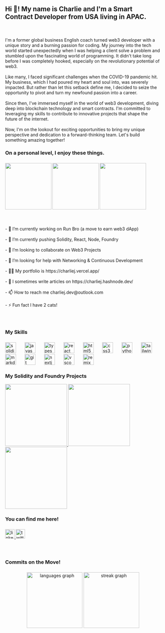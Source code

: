 <h2 align="left">Hi 👋! My name is Charlie and I'm a Smart Contract Developer from USA living in APAC.</h2>

###

<br clear="both">

<p align="left">I'm a former global business English coach turned web3 developer with a unique story and a burning passion for coding. My journey into the tech world started unexpectedly when I was helping a client solve a problem and stumbled upon the fascinating world of programming. It didn't take long before I was completely hooked, especially on the revolutionary potential of web3.<br><br>Like many, I faced significant challenges when the COVID-19 pandemic hit. My business, which I had poured my heart and soul into, was severely impacted. But rather than let this setback define me, I decided to seize the opportunity to pivot and turn my newfound passion into a career.<br><br>Since then, I've immersed myself in the world of web3 development, diving deep into blockchain technology and smart contracts. I'm committed to leveraging my skills to contribute to innovative projects that shape the future of the internet.<br><br>Now, I'm on the lookout for exciting opportunities to bring my unique perspective and dedication to a forward-thinking team. Let's build something amazing together!</p>

###

<h3 align="left">On a personal level, I enjoy these things.</h3>

###

<img align="left" height="150" src="https://encrypted-tbn0.gstatic.com/images?q=tbn:ANd9GcQnaUCnWGylQbZ-RS5SBt3chLIqFjetL6qNxw&s"  />

###

<img align="left" height="150" src="https://attic.sh/crtjg7yq4x8u4mslr5wa6m7xz1zx"  />

###

<img align="left" height="150" src="https://img.goodfon.com/original/2880x1800/3/36/wallpaper-sport-logo-baseball-glitter-checkered-mlb-los-ange.jpg"  />

###

<br clear="both">

<p align="left"></p>

###

<br clear="both">

<p align="left">- 🔭 I’m currently working on Run Bro (a move to earn web3 dApp)<br><br>- 🌱 I’m currently pushing Solidity, React, Node, Foundry<br><br>- 👯 I’m looking to collaborate on Web3 Projects<br><br>- 🤝 I’m looking for help with Networking & Continuous Development<br><br>- 👨‍💻 My portfolio is https://charliej.vercel.app/ <br><br>- 📝 I sometimes write articles on https://charliej.hashnode.dev/<br><br>- 📫 How to reach me charliej.dev@outlook.com<br><br>- ⚡ Fun fact I have 2 cats!</p>

###

<br clear="both">

<p align="left"></p>

###

<h3 align="left">My Skills</h3>

###

<div align="left">
  <img src="https://skillicons.dev/icons?i=solidity" height="35" alt="solidity logo"  />
  <img width="20" />
  <img src="https://cdn.jsdelivr.net/gh/devicons/devicon/icons/javascript/javascript-original.svg" height="35" alt="javascript logo"  />
  <img width="20" />
  <img src="https://cdn.jsdelivr.net/gh/devicons/devicon/icons/typescript/typescript-original.svg" height="35" alt="typescript logo"  />
  <img width="20" />
  <img src="https://cdn.jsdelivr.net/gh/devicons/devicon/icons/react/react-original.svg" height="35" alt="react logo"  />
  <img width="20" />
  <img src="https://cdn.jsdelivr.net/gh/devicons/devicon/icons/html5/html5-original.svg" height="35" alt="html5 logo"  />
  <img width="20" />
  <img src="https://cdn.jsdelivr.net/gh/devicons/devicon/icons/css3/css3-original.svg" height="35" alt="css3 logo"  />
  <img width="20" />
  <img src="https://cdn.jsdelivr.net/gh/devicons/devicon/icons/python/python-original.svg" height="35" alt="python logo"  />
  <img width="20" />
  <img src="https://cdn.simpleicons.org/tailwindcss/06B6D4" height="35" alt="tailwindcss logo"  />
  <img width="20" />
  <img src="https://skillicons.dev/icons?i=md" height="35" alt="markdown logo"  />
  <img width="20" />
  <img src="https://cdn.simpleicons.org/git/F05032" height="35" alt="git logo"  />
  <img width="20" />
  <img src="https://skillicons.dev/icons?i=nextjs" height="35" alt="nextjs logo"  />
  <img width="20" />
  <img src="https://skillicons.dev/icons?i=vscode" height="35" alt="vscode logo"  />
  <img width="20" />
  <img src="https://skillicons.dev/icons?i=remix" height="35" alt="remix logo"  />
</div>

###

<h3 align="left">My Solidity and Foundry Projects</h3>

<a href='https://github.com/ChainlinkHackaton/SmartContracts' target="_blank">
  <img
    src="https://github.com/SupaMega24/SupaMega24/assets/138974329/473afe9c-a92f-4522-aac5-2b7b4d8fab38"
    width="200"
    height="200"
  /> </a>

<a href='https://github.com/SupaMega24/fantasy-team-vrf' target="_blank">
  <img
    src="https://github.com/SupaMega24/SupaMega24/assets/138974329/a5d84f36-d3d0-47f0-9182-d533384304c7"
    width="200"
    height="200"
  /></a>

<a href='https://github.com/SupaMega24/smart-contract-lottery' target="_blank">
  <img
    src="https://github.com/SupaMega24/SupaMega24/assets/138974329/73dee00f-ca52-44b0-a5a3-353229ba3c6d"
    width="200"
    height="200"
  /></a>

###

<h3 align="left">You can find me here!</h3>

###

<div align="left">
  <a href="https://www.linkedin.com/in/charliej24/" target="_blank">
    <img src="https://img.shields.io/static/v1?message=LinkedIn&logo=linkedin&label=&color=0077B5&logoColor=white&labelColor=&style=plastic" height="30" alt="linkedin logo"  />
  </a>
  <a href="https://x.com/charliej_dev" target="_blank">
    <img src="https://img.shields.io/static/v1?message=Twitter&logo=twitter&label=%F0%9D%95%8F&color=1DA1F2&logoColor=white&labelColor=&style=plastic" height="30" alt="twitter logo"  />
  </a>
</div>

###

<br clear="both">

<p align="left"></p>

###

<h3 align="left">Commits on the Move!</h3>

###

<div align="center">
  <img src="https://github-readme-stats.vercel.app/api/top-langs?username=SupaMega24&locale=en&hide_title=false&layout=compact&card_width=320&langs_count=5&theme=react&hide_border=true&order=2" height="180" alt="languages graph"  />
  <img src="https://streak-stats.demolab.com?user=SupaMega24&locale=en&mode=daily&theme=dracula&hide_border=true&border_radius=5&order=3" height="180" alt="streak graph"  />
</div>

###
